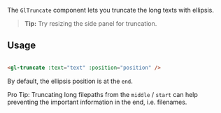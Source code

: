 The `GlTruncate` component lets you truncate the long texts with ellipsis.

> **Tip:** Try resizing the side panel for truncation.

## Usage

<!-- Empty initial line is a workaround for https://gitlab.com/gitlab-org/gitlab-ui/-/issues/2102 -->
```html

<gl-truncate :text="text" :position="position" />
```

By default, the ellipsis position is at the `end`.

Pro Tip: Truncating long filepaths from the `middle` / `start` can help preventing the important
information in the end, i.e. filenames.
